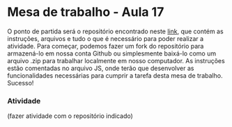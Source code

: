 # Mesa de trabalho - Aula 17
O ponto de partida será o repositório encontrado neste [link](https://github.com/PedagogiaDHBrasil/DH-FrontEnd2-Fetch-API), que contém as instruções, arquivos e tudo o que é necessário para poder realizar a atividade. Para começar, podemos fazer um fork do repositório para armazená-lo em nossa conta Github ou simplesmente baixá-lo como um arquivo .zip para trabalhar localmente em nosso computador.
As instruções estão comentadas no arquivo JS, onde terão que desenvolver as funcionalidades necessárias para cumprir a tarefa desta mesa de trabalho.
Sucesso!


### Atividade
(fazer atividade com o repositório indicado)